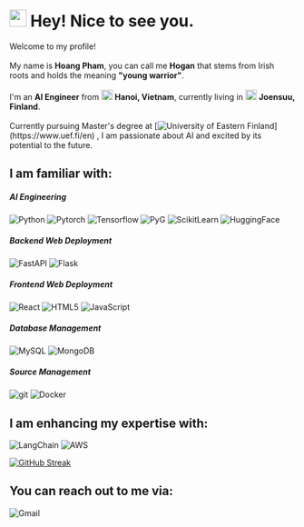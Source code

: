 <h1><img src="https://emojis.slackmojis.com/emojis/images/1643514239/2069/excited.gif?1643514239" width="30"/> Hey! Nice to see you.</h1>

Welcome to my profile! </br> </br>
My name is <b>Hoang Pham</b>, you can call me <b>Hogan</b> that stems from Irish roots and holds the meaning <b>"young warrior"</b>. </br> </br>
I'm an <b>AI Engineer</b> from <img src="https://cdn-icons-png.flaticon.com/512/555/555515.png" width=20 height=18> <b>Hanoi, Vietnam</b>, currently living in <img src="https://cdn-icons-png.flaticon.com/512/555/555627.png" width=20 height=18> <b>Joensuu, Finland</b>. </br> </br>
Currently pursuing Master's degree at [![University of Eastern Finland](https://img.shields.io/badge/University%20of%20Eastern%20Finland-000000?style=color=white")](https://www.uef.fi/en) , I am passionate about AI and excited by its potential to the future. 

<h2>I am familiar with:</h2>
<h5>AI Engineering</h5>
<p>
  <img alt="Python" src="https://img.shields.io/badge/-Python-3776AB?style=flat-square&logo=python&logoColor=white" />
  <img alt="Pytorch" src="https://img.shields.io/badge/-Pytorch-ee4c2c?style=flat-square&logo=pytorch&logoColor=white" />
  <img alt="Tensorflow" src="https://img.shields.io/badge/-Tensorflow-FF6F00?style=flat-square&logo=tensorflow&logoColor=white" />
  <img alt="PyG" src="https://img.shields.io/badge/-PyG-3C2179?style=flat-square&logo=pyg&logoColor=white" />
  <img alt="ScikitLearn" src="https://img.shields.io/badge/-ScikitLearn-F7931E?style=flat-square&logo=scikitlearn&logoColor=white" />
  <img alt="HuggingFace" src="https://img.shields.io/badge/-HuggingFace-FFD21E?style=flat-square&logo=huggingface&logoColor=white" />
</p>
<h5>Backend Web Deployment</h5>
<p>
  <img alt="FastAPI" src="https://img.shields.io/badge/-FastAPI-009688?style=flat-square&logo=fastapi&logoColor=white" />
  <img alt="Flask" src="https://img.shields.io/badge/-Flask-000000?style=flat-square&logo=flask&logoColor=white" />
</p>
<h5>Frontend Web Deployment</h5>
<p>
  <img alt="React" src="https://img.shields.io/badge/-React-45b8d8?style=flat-square&logo=react&logoColor=white" />
  <img alt="HTML5" src="https://img.shields.io/badge/-HTML5-E34F26?style=flat-square&logo=html5&logoColor=white" />
  <img alt="JavaScript" src="https://img.shields.io/badge/-JavaScript-F7DF1E?style=flat-square&logo=javascript&logoColor=white" />
</p>
<h5>Database Management</h5>
<p>
  <img alt="MySQL" src="https://img.shields.io/badge/-MySQL-4479A1?style=flat-square&logo=mysql&logoColor=white" />
  <img alt="MongoDB" src="https://img.shields.io/badge/-MongoDB-13aa52?style=flat-square&logo=mongodb&logoColor=white" />
</p>
<h5>Source Management</h5>
<p>
  <img alt="git" src="https://img.shields.io/badge/-Git-F05032?style=flat-square&logo=git&logoColor=white" />
  <img alt="Docker" src="https://img.shields.io/badge/-Docker-46a2f1?style=flat-square&logo=docker&logoColor=white" />
</p>

<h2>I am enhancing my expertise with:</h2>
<p>
  <img alt="LangChain" src="https://img.shields.io/badge/-LangChain-1C3C3C?style=flat-square&logo=langchain&logoColor=white" /> 
  <img alt="AWS" src="https://img.shields.io/badge/-AWS-232F3E?style=flat-square&logo=amazonwebservices&logoColor=white" />
</p>

<a href="https://git.io/streak-stats"><img src="https://github-readme-streak-stats-pink-gamma.vercel.app?user=HoganHPH&theme=yellowdark" alt="GitHub Streak" /></a>

<h2>You can reach out to me via:</h2>
<p>
  <img alt="Gmail" src="https://img.shields.io/badge/-hogan.hph@gmail.com-EA4335?style=flat-square&logo=gmail&logoColor=white"/> 
</p>

<!--
**HoganHPH/HoganHPH** is a ✨ _special_ ✨ repository because its `README.md` (this file) appears on your GitHub profile.

Here are some ideas to get you started:

- 🔭 I’m currently working on ...
- 🌱 I’m currently learning ...
- 👯 I’m looking to collaborate on ...
- 🤔 I’m looking for help with ...
- 💬 Ask me about ...
- 📫 How to reach me: ...
- 😄 Pronouns: ...
- ⚡ Fun fact: ...
-->

